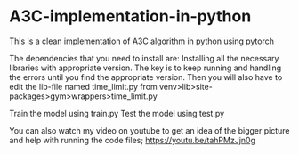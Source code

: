 # A3C-implementation-in-python
This is a clean implementation of A3C algorithm in python using pytorch

The dependencies that you need to install are:
Installing all the necessary libraries with appropriate version. The key is to keep running and handling the errors until you find the appropriate version.
Then you will also have to edit the lib-file named time_limit.py from venv>lib>site-packages>gym>wrappers>time_limit.py 

Train the model using train.py
Test the model using test.py

You can also watch my video on youtube to get an idea of the bigger picture and help with running the code files;
https://youtu.be/tahPMzJjn0g
